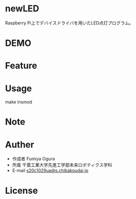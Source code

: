 # newLED

Raspberry Pi上でデバイスドライバを用いたLED点灯プログラム。

# DEMO

# Feature

# Usage

make
insmod
# Note

# Auther

* 作成者 Fumiya Ogura
* 所属 千葉工業大学先進工学部未来ロボティクス学科
* E-mail s20c1029ua@s.chibakoudai.jp

# License
